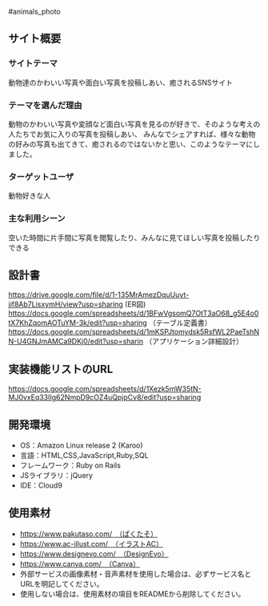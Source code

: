 #animals_photo

## サイト概要
### サイトテーマ
動物達のかわいい写真や面白い写真を投稿しあい、癒されるSNSサイト

### テーマを選んだ理由
動物のかわいい写真や変顔など面白い写真を見るのが好きで、そのような考えの人たちでお気に入りの写真を投稿しあい、
みんなでシェアすれば、様々な動物の好みの写真も出てきて、癒されるのではないかと思い、このようなテーマにしました。

### ターゲットユーザ
動物好きな人

### 主な利用シーン
空いた時間に片手間に写真を閲覧したり、みんなに見てほしい写真を投稿したりできる

## 設計書
https://drive.google.com/file/d/1-135MrAmezDquUuyt-jjf8Ab7LisxymH/view?usp=sharing (ER図)
https://docs.google.com/spreadsheets/d/1BFwVgsomQ7OtT3aO68_g5E4o0tX7KhZqomAOTuYM-3k/edit?usp=sharing （テーブル定義書）
https://docs.google.com/spreadsheets/d/1mKSPJtomydsk5RsfWL2PaeTshNN-U4GNJmAMCa9DKj0/edit?usp=sharin （アプリケーション詳細設計）


## 実装機能リストのURL
https://docs.google.com/spreadsheets/d/1Xezk5mW35tN-MJ0vxEq33IIg62NmpD9cOZ4uQpjpCv8/edit?usp=sharing

## 開発環境
- OS：Amazon Linux release 2 (Karoo)
- 言語：HTML,CSS,JavaScript,Ruby,SQL
- フレームワーク：Ruby on Rails
- JSライブラリ：jQuery
- IDE：Cloud9

## 使用素材
- https://www.pakutaso.com/　（ぱくたそ）
- https://www.ac-illust.com/　（イラストAC）
- https://www.designevo.com/　（DesignEvo）
- https://www.canva.com/　（Canva）
- 外部サービスの画像素材・音声素材を使用した場合は、必ずサービス名とURLを明記してください。
- 使用しない場合は、使用素材の項目をREADMEから削除してください。
